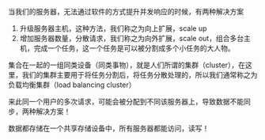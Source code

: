 当我们的服务器，无法通过软件的方式提升并发响应的时候，有两种解决方案

1. 升级服务器主机，这种方法，我们称之为向上扩展，scale up
2. 增加服务器数量，分散请求，我们称之为向外扩展，scale out，组合多台主机，完成一个任务，这一个任务是可以被分割成多个小任务的大人物。

集合在一起的一组同类设备（同类事物），就是人们所谓的集群（cluster），在这里，我们的集群主要用于将任务分割后，将任务分散处理的，所以我们通常称之为负载均衡集群（load balancing cluster）

来此同一个用户的多次请求，可能会被分配到不同该服务器上，导致数据不能同步，两种解决方案！

数据都存储在一个共享存储设备中，所有服务器都能访问，读写！

 